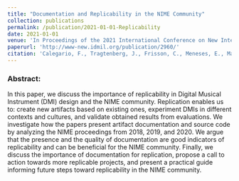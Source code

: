 ```yaml
---
title: "Documentation and Replicability in the NIME Community"
collection: publications
permalink: /publication/2021-01-01-Replicability
date: 2021-01-01
venue: 'In Proceedings of the 2021 International Conference on New Interfaces for Musical Expression (NIME 2021)'
paperurl: 'http://www-new.idmil.org/publication/2960/'
citation: 'Calegario, F., Tragtenberg, J., Frisson, C., Meneses, E., Malloch, J., Cusson, V., Wanderley, M. M. (2021). Documentation and Replicability in the NIME Community. In Proceedings of the 2021 International Conference on New Interfaces for Musical Expression (NIME 2021).'
---
```


### Abstract:
In this paper, we discuss the importance of replicability in Digital Musical Instrument (DMI) design and the NIME community. Replication enables us to: create new artifacts based on existing ones, experiment DMIs in different contexts and cultures, and validate obtained results from evaluations. We investigate how the papers present artifact documentation and source code by analyzing the NIME proceedings from 2018, 2019, and 2020. We argue that the presence and the quality of documentation are good indicators of replicability and can be beneficial for the NIME community. Finally, we discuss the importance of documentation for replication, propose a call to action towards more replicable projects, and present a practical guide informing future steps toward replicability in the NIME community.